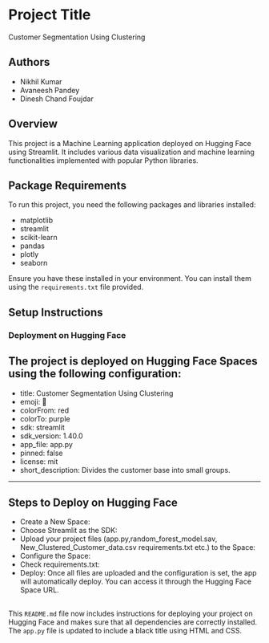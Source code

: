 
# Project Title

Customer Segmentation Using Clustering


## Authors

- Nikhil Kumar
- Avaneesh Pandey
- Dinesh Chand Foujdar



## Overview
This project is a Machine Learning application deployed on Hugging Face using Streamlit. It includes various data visualization and machine learning functionalities implemented with popular Python libraries.




## Package Requirements
To run this project, you need the following packages and libraries installed:

- matplotlib
- streamlit
- scikit-learn
- pandas
- plotly
- seaborn

Ensure you have these installed in your environment. You can install them using the `requirements.txt` file provided.





## Setup Instructions
### Deployment on Hugging Face
The project is deployed on Hugging Face Spaces using the following configuration:
---
- title: Customer Segmentation Using Clustering
- emoji: 👀
- colorFrom: red
- colorTo: purple
- sdk: streamlit
- sdk_version: 1.40.0
- app_file: app.py
- pinned: false
- license: mit
- short_description: Divides the customer base into small groups.
---
##  Steps to Deploy on Hugging Face
- Create a New Space:
- Choose Streamlit as the SDK:
- Upload your project files (app.py,random_forest_model.sav, New_Clustered_Customer_data.csv requirements.txt etc.) to the Space:
- Configure the Space:
- Check requirements.txt:
- Deploy:
Once all files are uploaded and the configuration is set, the app will automatically deploy. You can access it through the Hugging Face Space URL.


## 
This `README.md` file now includes instructions for deploying your project on Hugging Face and makes sure that all dependencies are correctly installed. The `app.py` file is updated to include a black title using HTML and CSS.

